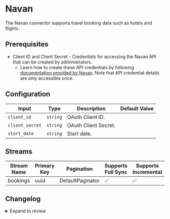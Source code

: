 # Navan

The Navan connector supports travel booking data such as hotels and flights. 

## Prerequisites

* Client ID and Client Secret - Credentials for accessing the Navan API that can be created by administrators. 
  * Learn how to create these API credentials by following [documentation provided by Navan](https://app.navan.com/app/helpcenter/articles/travel/admin/other-integrations/booking-data-integration). Note that API credential details are only accessible once.

## Configuration

| Input | Type | Description | Default Value |
|-------|------|-------------|---------------|
| `client_id` | `string` | OAuth Client ID.  |  |
| `client_secret` | `string` | OAuth Client Secret.  |  |
| `start_date` | `string` | Start date.  |  |

## Streams

| Stream Name | Primary Key | Pagination | Supports Full Sync | Supports Incremental |
|-------------|-------------|------------|---------------------|----------------------|
| bookings | uuid | DefaultPaginator | ✅ |  ✅  |

## Changelog

<details>
  <summary>Expand to review</summary>

| Version          | Date              | Pull Request | Subject        |
|------------------|-------------------|--------------|----------------|
| 0.0.6 | 2025-01-11 | [51174](https://github.com/airbytehq/airbyte/pull/51174) | Update dependencies |
| 0.0.5 | 2024-12-28 | [50642](https://github.com/airbytehq/airbyte/pull/50642) | Update dependencies |
| 0.0.4 | 2024-12-21 | [50106](https://github.com/airbytehq/airbyte/pull/50106) | Update dependencies |
| 0.0.3 | 2024-12-14 | [49599](https://github.com/airbytehq/airbyte/pull/49599) | Update dependencies |
| 0.0.2 | 2024-12-12 | [49217](https://github.com/airbytehq/airbyte/pull/49217) | Update dependencies |
| 0.0.1 | 2024-11-26 | | Initial release by [@matteogp](https://github.com/matteogp) via Connector Builder |

</details>
